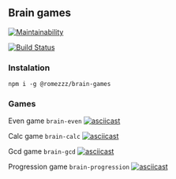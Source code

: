 ## Brain games

[![Maintainability](https://api.codeclimate.com/v1/badges/062337c1492581eedd93/maintainability)](https://codeclimate.com/github/Romez/backend-project-lvl1/maintainability)

[![Build Status](https://travis-ci.com/Romez/backend-project-lvl1.svg?branch=master)](https://travis-ci.com/Romez/backend-project-lvl1)

### Instalation
```npm i -g @romezzz/brain-games```

### Games

Even game ```brain-even```
[![asciicast](https://asciinema.org/a/QpRMToYrJaO9y7IfQIwkJDw6o.svg)](https://asciinema.org/a/QpRMToYrJaO9y7IfQIwkJDw6o)

Calc game ```brain-calc```
[![asciicast](https://asciinema.org/a/261760.svg)](https://asciinema.org/a/261760)

Gcd game ```brain-gcd```
[![asciicast](https://asciinema.org/a/261765.svg)](https://asciinema.org/a/261765)

Progression game ```brain-progression```
[![asciicast](https://asciinema.org/a/261797.svg)](https://asciinema.org/a/261797)
